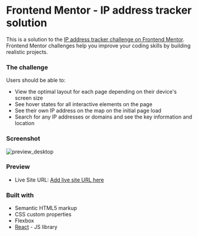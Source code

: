 # Frontend Mentor - IP address tracker solution

This is a solution to the [IP address tracker challenge on Frontend Mentor](https://www.frontendmentor.io/challenges/ip-address-tracker-I8-0yYAH0). Frontend Mentor challenges help you improve your coding skills by building realistic projects. 

### The challenge

Users should be able to:

- View the optimal layout for each page depending on their device's screen size
- See hover states for all interactive elements on the page
- See their own IP address on the map on the initial page load
- Search for any IP addresses or domains and see the key information and location

### Screenshot

![preview_desktop](https://user-images.githubusercontent.com/44399233/230827139-fdc55f2e-1b20-462f-8a3f-7ff1abf7d56d.png)

### Preview

- Live Site URL: [Add live site URL here](https://ip-address-tracker-jake5007.vercel.app/)

### Built with

- Semantic HTML5 markup
- CSS custom properties
- Flexbox
- [React](https://reactjs.org/) - JS library

